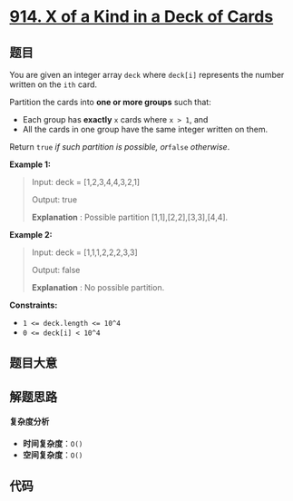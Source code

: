 # [914. X of a Kind in a Deck of Cards](https://leetcode.com/problems/x-of-a-kind-in-a-deck-of-cards/)

## 题目

You are given an integer array `deck` where `deck[i]` represents the number
written on the `ith` card.

Partition the cards into **one or more groups** such that:

- Each group has **exactly** `x` cards where `x > 1`, and
- All the cards in one group have the same integer written on them.

Return `true` _if such partition is possible, or_`false` _otherwise_.

**Example 1:**

> Input: deck = [1,2,3,4,4,3,2,1]
>
> Output: true
>
> **Explanation** : Possible partition [1,1],[2,2],[3,3],[4,4].

**Example 2:**

> Input: deck = [1,1,1,2,2,2,3,3]
>
> Output: false
>
> **Explanation** : No possible partition.

**Constraints:**

- `1 <= deck.length <= 10^4`
- `0 <= deck[i] < 10^4`

## 题目大意

## 解题思路

#### 复杂度分析

- **时间复杂度**：`O()`
- **空间复杂度**：`O()`

## 代码

```javascript

```
